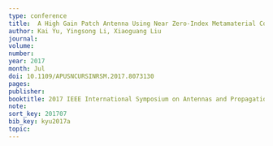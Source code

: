 ```yaml
---
type: conference
title:  A High Gain Patch Antenna Using Near Zero-Index Metamaterial Coating
author: Kai Yu, Yingsong Li, Xiaoguang Liu
journal:
volume:
number:
year: 2017
month: Jul
doi: 10.1109/APUSNCURSINRSM.2017.8073130
pages:
publisher:
booktitle: 2017 IEEE International Symposium on Antennas and Propagation and USNC-URSI Radio Science Meeting
note:
sort_key: 201707
bib_key: kyu2017a
topic:
---
```


